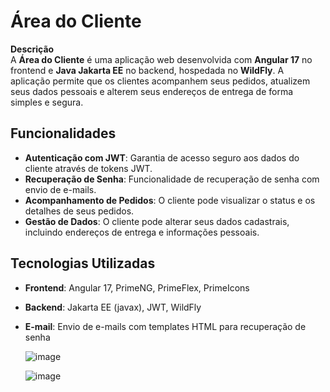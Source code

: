 # Área do Cliente

**Descrição**  
A **Área do Cliente** é uma aplicação web desenvolvida com **Angular 17** no frontend e **Java Jakarta EE** no backend, hospedada no **WildFly**. A aplicação permite que os clientes acompanhem seus pedidos, atualizem seus dados pessoais e alterem seus endereços de entrega de forma simples e segura.

## Funcionalidades

- **Autenticação com JWT**: Garantia de acesso seguro aos dados do cliente através de tokens JWT.
- **Recuperação de Senha**: Funcionalidade de recuperação de senha com envio de e-mails.
- **Acompanhamento de Pedidos**: O cliente pode visualizar o status e os detalhes de seus pedidos.
- **Gestão de Dados**: O cliente pode alterar seus dados cadastrais, incluindo endereços de entrega e informações pessoais.

## Tecnologias Utilizadas

- **Frontend**: Angular 17, PrimeNG, PrimeFlex, PrimeIcons
- **Backend**: Jakarta EE (javax), JWT, WildFly
- **E-mail**: Envio de e-mails com templates HTML para recuperação de senha

  ![image](https://github.com/user-attachments/assets/53734477-3358-46e9-8256-6e2f0f1654d5)

  ![image](https://github.com/user-attachments/assets/8766c347-8523-445b-85e2-83a7e3dde087)



